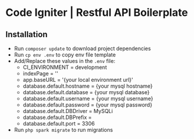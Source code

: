 # Code Igniter | Restful API Boilerplate

## Installation

  * Run `composer update` to download project dependencies
  * Run `cp env .env` to copy env file template
  * Add/Replace these values in the `.env` file:
    * CI_ENVIRONMENT = development
    * indexPage = ''
    * app.baseURL = '{your local environment url}'
    * database.default.hostname = {your mysql hostname}
    * database.default.database = {your mysql database} 
    * database.default.username = {your mysql username}
    * database.default.password = {your mysql password}
    * database.default.DBDriver = MySQLi
    * database.default.DBPrefix =
    * database.default.port = 3306
  * Run `php spark migrate` to run migrations


